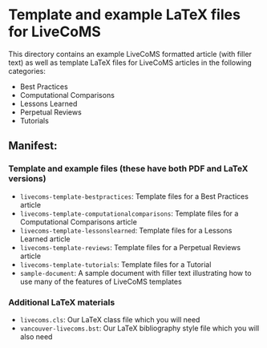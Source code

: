 # Template and example LaTeX files for LiveCoMS

This directory contains an example LiveCoMS formatted article (with filler text) as well as template LaTeX files for LiveCoMS articles in the following categories:
- Best Practices
- Computational Comparisons
- Lessons Learned
- Perpetual Reviews
- Tutorials

## Manifest:

### Template and example files (these have both PDF and LaTeX versions)
- `livecoms-template-bestpractices`: Template files for a Best Practices article
- `livecoms-template-computationalcomparisons`: Template files for a Computational Comparisons article
- `livecoms-template-lessonslearned`: Template files for a Lessons Learned article
- `livecoms-template-reviews`: Template files for a Perpetual Reviews article
- `livecoms-template-tutorials`: Template files for a Tutorial
- `sample-document`: A sample document with filler text illustrating how to use many of the features of LiveCoMS templates

### Additional LaTeX materials
- `livecoms.cls`: Our LaTeX class file which you will need
- `vancouver-livecoms.bst`: Our LaTeX bibliography style file which you will also need
